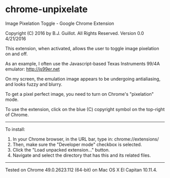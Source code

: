 # chrome-unpixelate

Image Pixelation Toggle - Google Chrome Extension

  Copyright (C) 2016 by B.J. Guillot.  All Rights Reserved.
  Version 0.0
  4/21/2016

This extension, when activated, allows the user to toggle image pixelation on and off.

As an example, I often use the Javascript-based Texas Instruments 99/4A emulator:
	http://js99er.net

On my screen, the emulation image appears to be undergoing antialiasing, and looks
fuzzy and blurry.

To get a pixel perfect image, you need to turn on Chrome's "pixelation" mode.

To use the extension, click on the blue (C) copyright symbol on the top-right of Chrome.

------

To install:
  1. In your Chrome browser, in the URL bar, type in: chrome://extensions/
  2. Then, make sure the "Developer mode" checkbox is selected.
  3. Click the "Load unpacked extension..." button.
  4. Navigate and select the directory that has this and its related files.

------

Tested on Chrome 49.0.2623.112 (64-bit) on Mac OS X El Capitan 10.11.4.
